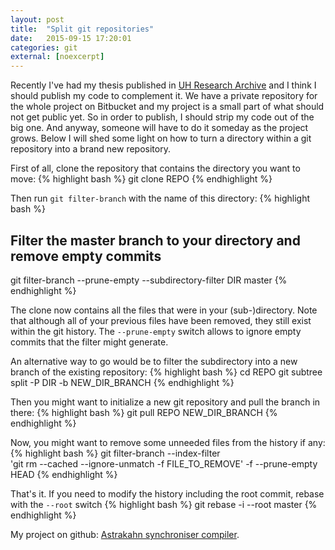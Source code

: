 ```yaml
---
layout: post
title:  "Split git repositories"
date:   2015-09-15 17:20:01
categories: git
external: [noexcerpt]
---
```


Recently I've had my thesis published in [UH Research Archive](http://hdl.handle.net/2299/16341) and I think I should publish my code to complement it. We have a private repository for the whole project on Bitbucket and my project is a small part of what should not get public yet. So in order to publish, I should strip my code out of the big one. And anyway, someone will have to do it someday as the project grows. Below I will shed some light on how to turn a directory within a git repository into a brand new repository.

First of all, clone the repository that contains the directory you want to move:
{% highlight bash %}
git clone REPO
{% endhighlight %}

Then run `git filter-branch` with the name of this directory:
{% highlight bash %}
## Filter the master branch to your directory and remove empty commits
git filter-branch --prune-empty --subdirectory-filter DIR master
{% endhighlight %}

The clone now contains all the files that were in your (sub-)directory. Note that although all of your previous files have been removed, they still exist within the git history. The `--prune-empty` switch allows to ignore empty commits that the filter might generate.

An alternative way to go would be to filter the subdirectory into a new branch of the existing repository:
{% highlight bash %}
cd REPO
git subtree split -P DIR -b NEW_DIR_BRANCH
{% endhighlight %}

Then you might want to initialize a new git repository and pull the branch in there:
{% highlight bash %}
git pull REPO NEW_DIR_BRANCH
{% endhighlight %}

Now, you might want to remove some unneeded files from the history if any:
{% highlight bash %}
git filter-branch --index-filter \
    'git rm --cached --ignore-unmatch -f FILE_TO_REMOVE' -f --prune-empty HEAD
{% endhighlight %}

That's it. If you need to modify the history including the root commit, rebase with the `--root` switch
{% highlight bash %}
git rebase -i --root master
{% endhighlight %}

My project on github: [Astrakahn synchroniser compiler](https://github.com/atikhono/astrakahn-sync).
